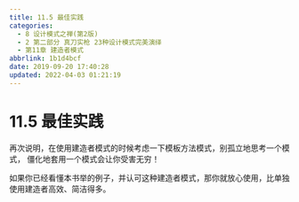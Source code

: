 ```yaml
---
title: 11.5 最佳实践
categories: 
  - 8 设计模式之禅(第2版)
  - 2 第二部分 真刀实枪 23种设计模式完美演绎
  - 第11章 建造者模式
abbrlink: 1b1d4bcf
date: 2019-09-20 17:40:28
updated: 2022-04-03 01:21:19
---
```

# 11.5 最佳实践
再次说明，在使用建造者模式的时候考虑一下模板方法模式，别孤立地思考一个模式， 僵化地套用一个模式会让你受害无穷！

如果你已经看懂本书举的例子，并认可这种建造者模式，那你就放心使用，比单独使用建造者高效、简洁得多。
